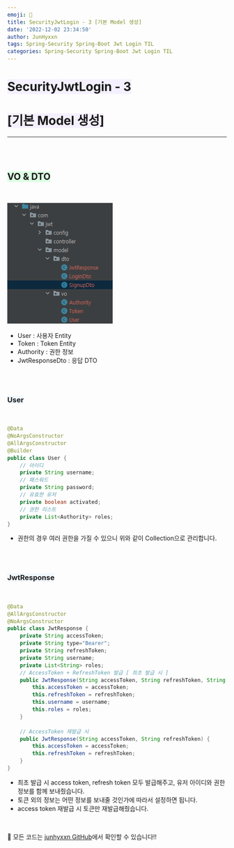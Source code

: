 ```yaml
---
emoji: 🔐
title: SecurityJwtLogin - 3 [기본 Model 생성]
date: '2022-12-02 23:34:50'
author: JunHyxxn
tags: Spring-Security Spring-Boot Jwt Login TIL
categories: Spring-Security Spring-Boot Jwt Login TIL
---
```


# <span style="background-color: #f5f0ff">SecurityJwtLogin - 3</span>

# <span style="background-color: #f5f0ff">[기본 Model 생성]</span>

---

<br><br>

## <span style='background-color: #ddffe4'>VO & DTO</span>

<br>

![기본 VO & DTO](./principle-model.png)

- User : 사용자 Entity
- Token : Token Entity
- Authority : 권한 정보
- JwtResponseDto : 응답 DTO

<br><br>

### <span style='background-color: #f1f8ff'>User</span>

<br>

```java
@Data
@NoArgsConstructor
@AllArgsConstructor
@Builder
public class User {
    // 아이디
    private String username;
    // 패스워드
    private String password;
    // 유효한 유저
    private boolean activated;
    // 권한 리스트
    private List<Authority> roles;
}

```

- 권한의 경우 여러 권한을 가질 수 있으니 위와 같이 Collection으로 관리합니다.

<br><br>

### <span style='background-color: #f1f8ff'>JwtResponse</span>

<br>

```java
@Data
@AllArgsConstructor
@NoArgsConstructor
public class JwtResponse {
    private String accessToken;
    private String type="Bearer";
    private String refreshToken;
    private String username;
    private List<String> roles;
    // AccessToken + RefreshToken 발급 [ 최초 발급 시 ]
    public JwtResponse(String accessToken, String refreshToken, String username, List<String> roles) {
        this.accessToken = accessToken;
        this.refreshToken = refreshToken;
        this.username = username;
        this.roles = roles;
    }

    // AccessToken 재발급 시
    public JwtResponse(String accessToken, String refreshToken) {
        this.accessToken = accessToken;
        this.refreshToken = refreshToken;
    }
}
```

- 최초 발급 시 access token, refresh token 모두 발급해주고, 유저 아이디와 권한 정보를 함께 보내줬습니다.
- 토큰 외의 정보는 어떤 정보를 보내줄 것인가에 따라서 설정하면 됩니다.
- access token 재발급 시 토큰만 재발급해줬습니다.

<br>

🌈 모든 코드는 [junhyxxn GitHub](https://github.com/JunHyxxn/SecurityJwtLogin)에서 확인할 수 있습니다!!

```toc

```
